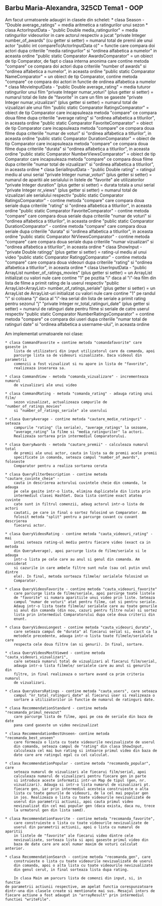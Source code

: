 Barbu Maria-Alexandra, 325CD
Tema1 - OOP
----------------------------------------------------------------------
Am facut urmatoarele adaugiri in clasele din schelet:
    * clasa Season - "Double average_ratings" = media aritmetica a
                      ratingurilor unui sezon
    * clasa ActorInputData - "public Double media_ratingurilor" =
                      media ratingurilor videourilor in care actorul
                      respectiv a jucat
                             "private Integer number_of_awards" (cu
                      getter si setter) = numarul total de premii
                      ale unui actor
                             "public int compareTo(ActorInputData o)" =
                      functie care compara doi actori dupa criteriile
                      "media ratingurilor" si "ordinea alfabetica a
                      numelor" in aceasta ordine
                             "public static Comparator<ActorInputData>
                             AwardsComparator" = un obiect de tip
                      Comparator, de fapt o clasa interna anonima care
                      contine metoda "compare" ce compara doi actori
                      dupa criteriile "number of awards" si "ordinea
                      alfabetica a numelor", in aceasta ordine
                             "public static Comparator<ActorInputData>
                             NameComparator" = un obiect de tip
                      Comparator, contine metoda "compare" ce compara
                      doi actori in functie de ordinea alfabetica a
                      numelor
    * clasa MovieInputData - "public Double average_rating" = media
                      tuturor ratingurilor unui film
                             "private Integer numar_voturi" (plus
                             getter si setter) = numarul total de
                      liste de "favorite" in care un film se gaseste
                             "private Integer numar_vizualizari"
                             (plus getter si setter) = numarul total
                      de vizualizari ale unui film
                             "public static Comparator<MovieInputData>
                             RatingsComparator" = obiect de tip
                      Comparator care incapsuleaza metoda "compare" ce
                      compara doua filme dupa criteriile "average
                      rating" si "ordinea alfabetica a titlurilor", in
                      aceasta ordine
                             "public static Comparator<MovieInputData>
                             FavoriteComparator" = obiect de tip
                      Comparator care incapsuleaza metoda "compare" ce
                      compara doua filme dupa criteriile "numar de
                      voturi" si "ordinea alfabetica a titlurilor", in
                      aceasta ordine
                             "public static Comparator<MovieInputData>
                             DurationComparator" = obiect de tip
                      Comparator care incapsuleaza metoda "compare" ce
                      compara doua filme dupa criteriile "durata" si
                      "ordinea alfabetica a titlurilor", in aceasta
                      ordine
                             "public static Comparator<MovieInputData>
                             NumberViewsComparator" = obiect de tip
                      Comparator care incapsuleaza metoda "compare" ce
                      compara doua filme dupa criteriile "numar total
                      de vizualizari" si "ordinea alfabetica a
                      titlurilor", in aceasta ordine
    * clasa SerialInputData - "public Double rating" = ratingul mediu al
                      unui serial
                              "private Integer numar_voturi" (plus
                              getter si setter) = numarul de aparitii
                      ale serialului in listele de "favorite" ale
                      utilizatorilor
                              "private Integer duration" (plus getter si
                              setter) = durata totala a unui serial
                              "private Integer nr_views" (plus getter si
                              setter) = numarul total de vizualizari ale
                      serialului respectiv
                              "public static Comparator<SerialInputData>
                              RatingsComparator" - contine metoda
                      "compare" care compara doua seriale dupa criteriile
                      "rating" si "ordinea alfabetica a titlurilor", in
                      aceasta ordine
                              "public static Comparator<SerialInputData>
                              FavoriteComparator" - contine metoda
                      "compare" care compara doua seriale dupa criteriile
                      "numar de voturi" si "ordinea alfabetica a
                      titlurilor", in aceasta ordine
                              "public static Comparator<SerialInputData>
                              DurationComparator" - contine metoda
                      "compare" care compara doua seriale dupa criteriile
                      "durata" si "ordinea alfabetica a titlurilor", in
                      aceasta ordine
                              "public static Comparator<SerialInputData>
                              NrViewsComparator" - contine metoda
                      "compare" care compara doua seriale dupa criteriile
                      "numar vizualizari" si "ordinea alfabetica a
                      titlurilor", in aceasta ordine
    * clasa ShowInput - "private Double ratingg" (plus getter si setter) =
                      rating-ul mediu al unui video
                              "public static Comparator<ShowInput>
                              RatinggComparator" - contine metoda
                      "compare" care compara doua videouri dupa criteriile
                      "rating" si "ordinea alfabetica a titlurilor", in
                      aceasta ordine
    * clasa UserInputData - "public ArrayList<Integer>
                             number_of_ratings_movies" (plus getter si
                             setter) = un ArrayList initializat cu valori
                      nule care contine "1" pe pozitia "i" daca al "i"-lea
                      film din lista de filme a primit rating de la userul
                      respectiv
                            "public ArrayList<ArrayList<Integer>>
                            number_of_ratings_seriale" (plus getter si
                            setter) = un ArrayList de ArrayList-uri
                      initializat cu valori nule care contine "1" pe randul
                      "i" si coloana "j" daca al "i"-lea serial din lista
                      de seriale a primit rating pentru sezonul "j"
                            "private Integer nr_total_ratinguri_date" (plus
                            getter si setter) = numarul de ratinguri date
                      pentru filme si seriale de catre userul respectiv
                            "public static Comparator<UserInputData>
                            NumberRatingsComparator" = contine metoda
                      "compare" ce compara doi useri dupa criteriile
                      "numar total de ratinguri date" si "ordinea alfabetica
                      a username-ului", in aceasta ordine

Am implementat urmatoarele noi clase:

    * clasa CommandFavorite = contine metoda "comandafavorite" care gaseste in
        lista de utilizatori din input utilizatorul care da comanda, apoi
        parcurge lista sa de videouri vizualizate. Daca videoul din parametrii
        comenzii a fost vizualizat si nu apare in lista de "favorite",
        realizeaza inserarea sa.

    * clasa CommandView - metoda "comanda_vizualizare" - incrementeaza numarul
        de vizualizari ale unui video

    * clasa CommandRating - metoda "comanda_rating" - adauga rating unui film/
        sezon vizualizat, actualizeaza campurile de "number_of_ratings_movies"
        si "number_of_ratings_seriale" ale userului

    * clasa QueryAverage - contine metoda "cautare_medie_ratinguri" - seteaza
        campurile "rating" (la seriale), "average_ratings" la sezoane,
        "average_rating" la filme si "media_ratingurilor" la actori.
        Realizeaza sortarea prin intermediul Comparatorului.

    * clasa QueryAwards - metoda "cautare_premii" - calculeaza numarul total
        de premii ale unui actor, cauta in lista sa de premii acele premii
        specificate in comanda, seteaza campul "number_of_awards", foloseste
        Comparator pentru a realiza sortarea ceruta

    * clasa QueryFilterDescription - contine metoda "cautare_cuvinte_cheie" -
        cauta in descrierea actorului cuvintele cheie din comanda, le adauga
        pe cele gasite intr-o lista, elimina duplicatele din lista prin
        intermediul clasei HashSet. Daca lista contine exact atatea cuvinte
        cate sunt in filtrul comenzii, adaug actorul intr-o lista de actori
        cautati, pe care in final o sortez folosind un Comparator. Am
        folosit metoda "split" pentru a parcurge cuvant cu cuvant descrierea
        fiecarui actor.

    * clasa QueryVideosRating - contine metoda "cauta_videouri_rating" - mai
        intai seteaza rating-ul mediu pentru fiecare video (exact ca in metoda
        din QueryAverage), apoi parcurge lista de filme/seriale si le adauga
        intr-o lista pe cele care au anul si genul din comanda. Am considerat
        si cazurile in care ambele filtre sunt nule (sau cel putin unul dintre
        ele). In final, metoda sorteaza filmele/ serialele folosind un
        Comparator.

    * clasa QueryVideosFavorite - contine metoda "cauta_videouri_favorite"
        care parcurge lista de filme/seriale, apoi parcurge toate listele
        de "favorite" si numara aparitiile unui video prin liste. Seteaza
        campul "numar de voturi" atat pentru filme, cat si pentru seriale.
        Adaug intr-o lista toate filmele/ serialele care au toate genurile
        si anul din comanda (din nou, cazuri pentru filtre nule) si sortez
        lista prin intermediul Comparatorului dupa cele doua criterii din
        enunt.

    * clasa QueryVideosLongest - contine metoda "cauta_videouri_durata",
        care seteaza campul de "durata" al fiecarui serial si, exact ca la
        metodele precedente, adauga intr-o lista toate filmele/serialele care
        respecta cele doua filtre (an si genuri). In final, sortare.

    * clasa QueryVideosMostViewed - contine metoda "cauta_videouri_vizualizari",
        care seteaza numarul total de vizualizari al fiecarui film/serial,
        adauga intr-o lista filmele/ serialele care au anul si genurile din
        filtre, in final realizeaza o sortare avand ca prim criteriu numarul
        de vizualizari.

    * clasa QueryUsersRatings - contine metoda "cauta_users", care seteaza
        campul "nr_total_ratinguri_date" al fiecarui user si realizeaza o
        sortare a utilizatorilor in functie de numarul de ratinguri date.

    * clasa RecommendationStandard - contine metoda "recomanda_primul_nevazut"
        care parcurge lista de filme, apoi pe cea de seriale din baza de date
        pana cand gaseste un video nevizualizat

    * clasa RecommendationBestUnseen- contine metoda "recomanda_best_unseen"
        care formeaza o lista cu toate videourile nevizualizate de userul
        din comanda, seteaza campul de "rating" din clasa ShowInput,
        calculeaza cel mai bun rating si intoarce primul video din baza de
        date care are ratingul egal cu cel calculat.

    * clasa RecommendationPopular - contine metoda "recomanda_popular", care
        seteaza numarul de vizualizari ale fiecarui film/serial, apoi
        calculeaza numarul de vizualizari pentru fiecare gen in parte
        si introduce aceste informatii intr-un Map de tipul (gen, nr.
        vizualizari). Adauga si intr-o lista numarul de vizualizari pt.
        fiecare gen, iar prin intermediul acesteia construieste o alta
        lista cu toate genurile de videouri, de la cel mai popular gen
        in jos. Realizeaza o lista cu toate videourile nevizualizate de
        userul din parametrii actiunii, apoi cauta primul video
        nevizualizat din cel mai popular gen (daca exista, daca nu, trece
        la urmatorul gen din lista samd).

    * clasa RecommendationFavorite - contine metoda "recomanda_favorite",
        care construieste o lista cu toate videourile nevizualizate de
        userul din parametrii actiunii, apoi o lista cu numarul de aparitii
        in listele de "favorite" ale fiecarui video dintre cele
        nevizualizate, sorteaza lista si apoi gaseste primul video din
        baza de date care are acel numar maxim de voturi calculat anterior.

    * clasa RecommendationSearch - contine metoda "recomanda_gen", care
        construieste o lista cu toate videourile nevizualizate de userul
        din comanda, apoi o alta lista cu toate videourile nevizualizate
        din genul cerut, in final sorteaza lista dupa rating.

        In clasa Main am parcurs lista de comenzi din input, si, in functie
    de parametrii actiunii respective, am apelat functia corespunzatoare
    dintr-una din clasele create si mentionate mai sus. Mesajul intors de
    fiecare actiune a fost adaugat in "arrayResult" prin intermediul
    functiei "writeFile".



